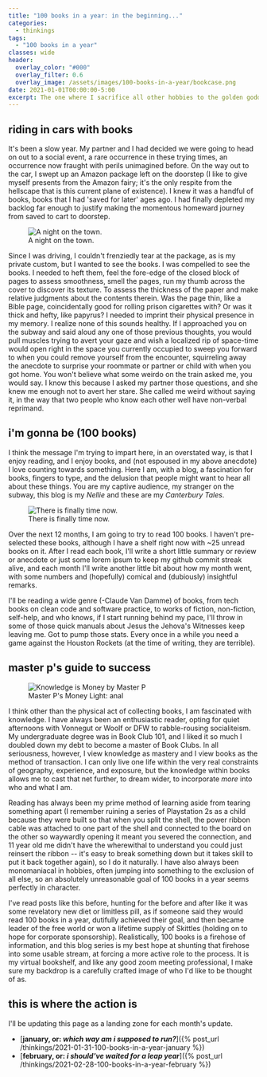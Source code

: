 ```yaml
---
title: "100 books in a year: in the beginning..."
categories:
  - thinkings
tags:
  - "100 books in a year"
classes: wide
header:
  overlay_color: "#000"
  overlay_filter: 0.6
  overlay_image: /assets/images/100-books-in-a-year/bookcase.png
date: 2021-01-01T00:00:00-5:00
excerpt: The one where I sacrifice all other hobbies to the golden goddess of the written word because I love absurd goals and monotonically increasing numbers.
---
```


## riding in cars with books

It's been a slow year. My partner and I had decided we were going to head on out to a social event, a rare occurrence in these trying times, an occurrence now fraught with perils unimagined before. On the way out to the car, I swept up an Amazon package left on the doorstep (I like to give myself presents from the Amazon fairy; it's the only respite from the hellscape that is this current plane of existence). I knew it was a handful of books, books that I had 'saved for later' ages ago. I had finally depleted my backlog far enough to justify making the momentous homeward journey from saved to cart to doorstep.

<figure style="width: 450px; border-radius=: 10px;" class="align-center">
  <img src="{{ site.url }}{{ site.baseurl }}/assets/images/100-books-in-a-year/subway-fun.jpg" alt="A night on the town.">
  <figcaption>A night on the town.</figcaption>
</figure>

Since I was driving, I couldn't frenziedly tear at the package, as is my private custom, but I wanted to see the books. I was compelled to see the books. I needed to heft them, feel the fore-edge of the closed block of pages to assess smoothness, smell the pages, run my thumb across the cover to discover its texture. To assess the thickness of the paper and make relative judgments about the contents therein. Was the page thin, like a Bible page, coincidentally good for rolling prison cigarettes with? Or was it thick and hefty, like papyrus? I needed to imprint their physical presence in my memory. I realize none of this sounds healthy. If I approached you on the subway and said aloud any one of those previous thoughts, you would pull muscles trying to avert your gaze and wish a localized rip of space-time would open right in the space you currently occupied to sweep you forward to when you could remove yourself from the encounter, squirreling away the anecdote to surprise your roommate or partner or child with when you got home. You won't believe what some weirdo on the train asked me, you would say. I know this because I asked my partner those questions, and she knew me enough not to avert her stare. She called me weird without saying it, in the way that two people who know each other well have non-verbal reprimand.

## i'm gonna be (100 books)

I think the message I'm trying to impart here, in an overstated way, is that I enjoy reading, and I enjoy books, and (not espoused in my above anecdote) I love counting towards something. Here I am, with a blog, a fascination for books, fingers to type, and the delusion that people might want to hear all about these things. You are my captive audience, my stranger on the subway, this blog is my _Nellie_ and these are my _Canterbury Tales_.

<figure style="width: 450px; border-radius=: 10px;" class="align-left">
  <img src="{{ site.url }}{{ site.baseurl }}/assets/images/100-books-in-a-year/time-now.jpg" alt="There is finally time now.">
  <figcaption>There is finally time now.</figcaption>
</figure>

Over the next 12 months, I am going to try to read 100 books. I haven't pre-selected these books, although I have a shelf right now with ~25 unread books on it. After I read each book, I'll write a short little summary or review or anecdote or just some lorem ipsum to keep my github commit streak alive, and each month I'll write another little bit about how my month went, with some numbers and (hopefully) comical and (dubiously) insightful remarks.

I'll be reading a wide genre (-Claude Van Damme) of books, from tech books on clean code and software practice, to works of fiction, non-fiction, self-help, and who knows, if I start running behind my pace, I'll throw in some of those quick manuals about Jesus the Jehova's Witnesses keep leaving me. Got to pump those stats. Every once in a while you need a game against the Houston Rockets (at the time of writing, they are terrible).

## master p's guide to success
<figure style="width: 350px; border-radius=: 10px;" class="align-right">
  <img src="{{ site.url }}{{ site.baseurl }}/assets/images/100-books-in-a-year/knowledge-is-success.png" alt="Knowledge is Money by Master P">
  <figcaption>Master P's Money Light: anal</figcaption>
</figure>

I think other than the physical act of collecting books, I am fascinated with knowledge. I have always been an enthusiastic reader, opting for quiet afternoons with Vonnegut or Woolf or DFW to rabble-rousing socialiteism. My undergraduate degree was in Book Club 101, and I liked it so much I doubled down my debt to become a master of Book Clubs. In all seriousness, however, I view knowledge as mastery and I view books as the method of transaction. I can only live one life within the very real constraints of geography, experience, and exposure, but the knowledge within books allows me to cast that net further, to dream wider, to incorporate _more_ into who and what I am.

Reading has always been my prime method of learning aside from tearing something apart (I remember ruining a series of Playstation 2s as a child because they were built so that when you split the shell, the power ribbon cable was attached to one part of the shell and connected to the board on the other so waywardly opening it meant you severed the connection, and 11 year old me didn't have the wherewithal to understand you could just reinsert the ribbon -- it's easy to break something down but it takes skill to put it back together again), so I do it naturally. I have also always been monomaniacal in hobbies, often jumping into something to the exclusion of all else, so an absolutely unreasonable goal of 100 books in a year seems perfectly in character.

I've read posts like this before, hunting for the before and after like it was some revelatory new diet or limitless pill, as if someone said they would read 100 books in a year, dutifully achieved their goal, and then became leader of the free world or won a lifetime supply of Skittles (holding on to hope for corporate sponsorship). Realistically, 100 books is a firehose of information, and this blog series is my best hope at shunting that firehose into some usable stream, at forcing a more active role to the process. It is my virtual bookshelf, and like any good zoom meeting professional, I make sure my backdrop is a carefully crafted image of who I'd like to be thought of as.

## this is where the action is

I'll be updating this page as a landing zone for each month's update.

- [**january, or: _which way am i supposed to run?_**]({% post_url /thinkings/2021-01-31-100-books-in-a-year-january %})
- [**february, or: _i should've waited for a leap year_**]({% post_url /thinkings/2021-02-28-100-books-in-a-year-february %})
